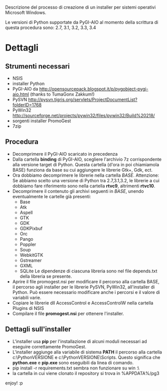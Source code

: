 Descrizione del processo di creazione di un installer per
sistemi operativi Microsoft Windows.

Le versioni di Python supportate da PyGI-AIO al momento della scrittura di questa procedura sono: 2.7, 3.1, 3.2, 3.3, 3.4

# Dettagli #

## Strumenti necessari ##
  * NSIS
  * installer Python
  * PyGI-AIO da http://opensourcepack.blogspot.it/p/pygobject-pygi-aio.html (thanks to TumaGonx Zakkum!)
  * PySVN http://pysvn.tigris.org/servlets/ProjectDocumentList?folderID=1768
  * PyWin32 http://sourceforge.net/projects/pywin32/files/pywin32/Build%20218/
  * sorgenti installer PromoGest
  * 7zip

## Procedura ##

  * Decomprimere il PyGI-AIO scaricato in precedenza
  * Dalla cartella **binding** di PyGI-AIO, scegliere l'archivio 7z corrispondente alla versione target di Python. Questa cartella (d'ora in poi chiamiamola BASE) funziona da base su cui aggiungere le librerie Gtk+, Gdk, ect.
  * Ora dobbiamo decomprimere le librerie nella cartella _BASE_.
Attenzione: Se abbiamo scelto una versione di Python tra 2.7,3.1,3.2, le librerie a cui dobbiamo fare riferimento sono nella cartella **rtvc9**, altrimenti **rtvc10**.
  * Decomprimere il contenuto gli archivi seguenti in _BASE_, unendo eventualmente le cartelle già presenti:
    * Base
    * Atk
    * Aspell
    * GTK
    * GDK
    * GDKPixbuf
    * Orc
    * Pango
    * Poppler
    * Soup
    * WebkitGTK
    * Gstreamer
    * GXML
    * SQLite
Le dipendenze di ciascuna libreria sono nel file depends.txt della libreria se presente.
  * Aprire il file promogest.nsi per modificare il percorso alla cartella BASE, il percorso agli installer per le librerie PySVN, PyWin32, all'installer di Python. Può essere necessario modificare anche i percorsi e il valore di variabili varie.
  * Copiare le librerie dll AccessControl e AccessControlW nella cartella Plugins di NSIS
  * Compilare il file **promogest.nsi** per ottenere l'installer.

## Dettagli sull'installer ##

  * L'installer usa **pip** per l'installazione di alcuni moduli necessari ad eseguire correttamente PromoGest.
  * L'installer aggiunge alla variabile di sistema **PATH** il percorso alla cartella c:\PythonVERSIONE e c:\PythonVERSIONE\Scripts. Questo significa che **python.exe** e **pip.exe** sono eseguibili da linea di comando.
  * pip install -r requirements.txt sembra non funzionare su win :\
  * la cartella in cui viene clonato il repository si trova in %APPDATA%/pg3

enjoy! :p